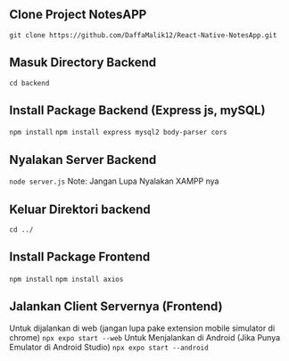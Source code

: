 ## Clone Project NotesAPP

`git clone https://github.com/DaffaMalik12/React-Native-NotesApp.git`

## Masuk Directory Backend

`cd backend`

## Install Package Backend (Express js, mySQL)

`npm install`
`npm install express mysql2 body-parser cors`

## Nyalakan Server Backend

`node server.js`
Note: Jangan Lupa Nyalakan XAMPP nya

## Keluar Direktori backend

`cd ../`

## Install Package Frontend

`npm install`
`npm install axios`

## Jalankan Client Servernya (Frontend)

Untuk dijalankan di web (jangan lupa pake extension mobile simulator di chrome) `npx expo start --web`
Untuk Menjalankan di Android (Jika Punya Emulator di Android Studio) `npx expo start --android`

